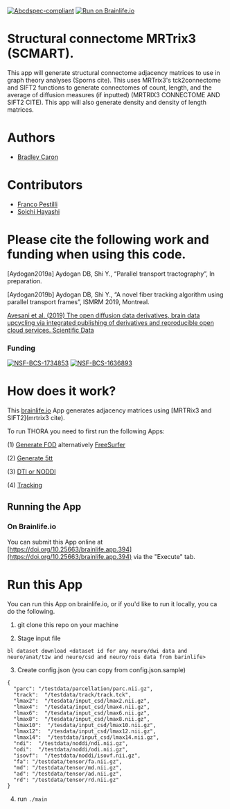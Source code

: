 [![Abcdspec-compliant](https://img.shields.io/badge/ABCD_Spec-v1.1-green.svg)](https://github.com/brain-life/abcd-spec)
[![Run on Brainlife.io](https://img.shields.io/badge/Brainlife-brainlife.app.394-blue.svg)](https://doi.org/10.25663/brainlife.app.394)

# Structural connectome MRTrix3 (SCMART).

This app will generate structural connectome adjacency matrices to use in graph theory analyses (Sporns cite). This uses MRTrix3's tck2connectome and SIFT2 functions to generate connectomes of count, length, and the average of diffusion measures (if inputted) (MRTRIX3 CONNECTOME AND SIFT2 CITE). This app will also generate density and density of length matrices. 

# Authors
- [Bradley Caron](bacaron@iu.edu)

# Contributors
- [Franco Pestilli](pestilli@utexas.edu)
- [Soichi Hayashi](hayashis@iu.edu)

# Please cite the following work and funding when using this code.

[Aydogan2019a]	Aydogan DB, Shi Y., “Parallel transport tractography”, In preparation.

[Aydogan2019b]	Aydogan DB, Shi Y., “A novel fiber tracking algorithm using parallel transport frames”, ISMRM 2019, Montreal.

[Avesani et al. (2019) The open diffusion data derivatives, brain data upcycling via integrated publishing of derivatives and reproducible open cloud services. Scientific Data](https://doi.org/10.1038/s41597-019-0073-y)

### Funding 
[![NSF-BCS-1734853](https://img.shields.io/badge/NSF_BCS-1734853-blue.svg)](https://nsf.gov/awardsearch/showAward?AWD_ID=1734853)
[![NSF-BCS-1636893](https://img.shields.io/badge/NSF_BCS-1636893-blue.svg)](https://nsf.gov/awardsearch/showAward?AWD_ID=1636893)


# How does it work?

This [brainlife.io](brainlife.io/apps) App generates adjacency matrices using [MRTRix3 and SIFT2](mrtrix3 cite). 

To run THORA you need to first run the following Apps: 

  (1) [Generate FOD](https://doi.org/10.25663/bl.app.49) alternatively [FreeSurfer](https://doi.org/10.25663/bl.app.0) 

  (2) [Generate 5tt](https://doi.org/10.25663/brainlife.app.222) 
  
  (3) [DTI or NODDI](https://doi.org/10.25663/bl.app.23)
  
  (4) [Tracking]()

## Running the App 

### On Brainlife.io

You can submit this App online at [https://doi.org/10.25663/brainlife.app.394](https://doi.org/10.25663/brainlife.app.394) via the "Execute" tab.

# Run this App

You can run this App on brainlife.io, or if you'd like to run it locally, you ca do the following.

1) git clone this repo on your machine

2) Stage input file

```
bl dataset download <dataset id for any neuro/dwi data and neuro/anat/t1w and neuro/csd and neuro/rois data from barinlife>
```

3) Create config.json (you can copy from config.json.sample)

```
{
  "parc": "/testdata/parcellation/parc.nii.gz",
  "track":  "/testdata/track/track.tck",
  "lmax2":  "/tesdata/input_csd/lmax2.nii.gz",
  "lmax4":  "/tesdata/input_csd/lmax4.nii.gz",
  "lmax6":  "/tesdata/input_csd/lmax6.nii.gz",
  "lmax8":  "/tesdata/input_csd/lmax8.nii.gz",
  "lmax10":  "/tesdata/input_csd/lmax10.nii.gz",
  "lmax12":  "/tesdata/input_csd/lmax12.nii.gz",
  "lmax14":  "/testdata/input_csd/lmax14.nii.gz",
  "ndi":  "/testdata/noddi/ndi.nii.gz",
  "odi":  "/testdata/noddi/odi.nii.gz",
  "isovf":  "/testdata/noddi/isovf.nii.gz",
  "fa":	"/testdata/tensor/fa.nii.gz",
  "md":	"/testdata/tensor/md.nii.gz",
  "ad":	"/testdata/tensor/ad.nii.gz",
  "rd":	"/testdata/tensor/rd.nii.gz"
}
```

4) run `./main`
